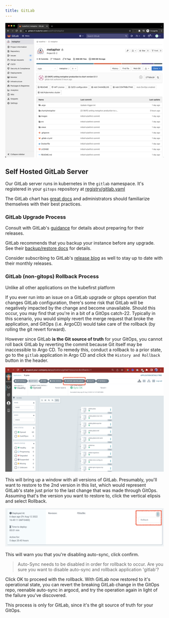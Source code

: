 ```yaml
---
title: GitLab
---
```


![Metaphor app in GitLab](../../img/kubefirst/gitlab/metaphor-in-gl.png)

## Self Hosted GitLab Server

Our GitLab server runs in kubernetes in the `gitlab` namespace. It's registered in your `gitops` repository at [registry/gitlab.yaml](https://github.com/kubefirst/gitops-template/blob/main/registry/gitlab.yaml)

The GitLab chart has [great docs](https://docs.gitlab.com/charts/installation/index.html) and administrators should familiarize themselves with their best practices.

### GitLab Upgrade Process

Consult with GitLab's [guidance](https://docs.gitlab.com/omnibus/update/README.html) for details about preparing for their releases.

GitLab recommends that you backup your instance before any upgrade. See their [backup/restore docs](https://docs.gitlab.com/charts/backup-restore/index.html) for details.

Consider subscribing to GitLab's [release blog](https://about.gitlab.com/releases/categories/releases/) as well to stay up to date with their monthly releases.

### GitLab (non-gitops) Rollback Process

Unlike all other applications on the kubefirst platform

If you ever run into an issue on a GitLab upgrade or gitops operation that changes GitLab configuration, there's some risk that GitLab will be negatively impacted by the change and become unavailable. Should this occur, you may find that you're in a bit of a GitOps catch-22. Typically in this scenario, you would simply revert the merge request that broke the application, and GitOps (i.e. ArgoCD) would take care of the rollback (by rolling the git revert forward).

However since GitLab **is the Git source of truth** for your GitOps, you cannot roll back GitLab by reverting the commit because Git itself may be inaccessible to Argo CD. To remedy this, conduct a rollback to a prior state, go to the `gitlab` application in Argo CD and click the `History and Rollback` button in the header.

![GitLab restore in Argo CD](../../img/kubefirst/gitlab/gitlab-restore-in-argocd.png)

This will bring up a window with all versions of GitLab. Presumably, you'll want to restore to the 2nd version in this list, which would represent GitLab's state just prior to the last change that was made through GitOps. Assuming that's the version you want to restore to, click the vertical elipsis and select Rollback.

![Rollback](../../img/kubefirst/gitlab/restore.png)

This will warn you that you're disabling auto-sync, click confirm.

> Auto-Sync needs to be disabled in order for rollback to occur. Are you sure you want to disable auto-sync and rollback application 'gitlab'?

Click OK to proceed with the rollback. With GitLab now restored to it's operational state, you can revert the breaking GitLab change in the GitOps repo, reenable auto-sync in argocd, and try the operation again in light of the failure you've discovered.

This process is only for GitLab, since it's the git source of truth for your GitOps.
